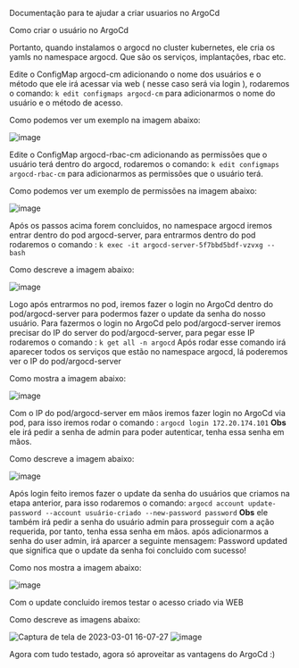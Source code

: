 Documentação para te ajudar a criar usuarios no ArgoCd

Como criar o usuário no ArgoCd

Portanto, quando instalamos o argocd no cluster kubernetes, ele cria os yamls no namespace argocd. Que são os serviços, implantações, rbac etc. 

Edite o ConfigMap argocd-cm adicionando o nome dos usuários e o método que ele irá acessar via web ( nesse caso será via login ), rodaremos o comando: `k edit configmaps argocd-cm` 
para adicionarmos o nome do usuário e o método de acesso.

Como podemos ver um exemplo na imagem abaixo:

![image](https://user-images.githubusercontent.com/93404162/222238011-68645ba2-1cfe-4052-9832-09ffdafd2446.png)


Edite o ConfigMap argocd-rbac-cm adicionando as permissões que o usuário terá dentro do argocd, rodaremos o comando: `k edit configmaps argocd-rbac-cm`
para adicionarmos as permissões que o usuário terá.

Como podemos ver um exemplo de permissões na imagem abaixo:

![image](https://user-images.githubusercontent.com/93404162/222238098-6df382ec-b3f0-46d8-aee2-0a16cb458f59.png)


Após os passos acima forem concluidos, no namespace argocd iremos entrar dentro do pod argocd-server, para entrarmos dentro do pod rodaremos o comando : `k exec -it argocd-server-5f7bbd5bdf-vzvxg -- bash`

Como descreve a imagem abaixo:

![image](https://user-images.githubusercontent.com/93404162/222238219-d1af8360-5979-4648-8dd0-e09ca6d80334.png)

Logo após entrarmos no pod, iremos fazer o login no ArgoCd dentro do pod/argocd-server para podermos fazer o update da senha do nosso usuário.
Para fazermos o login no ArgoCd pelo pod/argocd-server iremos precisar do IP do server do pod/argocd-server, para pegar esse IP rodaremos o comando : `k get all -n argocd`
Após rodar esse comando irá aparecer todos os serviços que estão no namespace argocd, lá poderemos ver o IP do pod/argocd-server

Como mostra a imagem abaixo:

![image](https://user-images.githubusercontent.com/93404162/222238320-4622c008-4237-4b33-adeb-cb8e66ac7e3f.png)

Com o IP do pod/argocd-server em mãos iremos fazer login no ArgoCd via pod, para isso iremos rodar o comando : `argocd login 172.20.174.101`
**Obs** ele irá pedir a senha de admin para poder autenticar, tenha essa senha em mãos.

Como descreve a imagem abaixo:

![image](https://user-images.githubusercontent.com/93404162/222238598-a6a35138-8ad3-4b6e-84cc-6a11cf8068da.png)

Após login feito iremos fazer o update da senha do usuários que criamos na etapa anterior, para isso rodaremos o comando: 
`argocd account update-password --account usuário-criado --new-password password`
**Obs** ele também irá pedir a senha do usuário admin para prosseguir com a ação requerida, por tanto, tenha essa senha em mãos.
após adicionarmos a senha do user admin, irá aparcer a seguinte mensagem: Password updated
que significa que o update da senha foi concluido com sucesso!

Como nos mostra a imagem abaixo:

![image](https://user-images.githubusercontent.com/93404162/222239027-611f3262-6863-4b69-b447-72dd67b9761f.png)

Com o update concluido iremos testar o acesso criado via WEB

Como descreve as imagens abaixo:

![Captura de tela de 2023-03-01 16-07-27](https://user-images.githubusercontent.com/93404162/222240620-49a74955-79c5-4be0-a541-f2844c89ce3b.png)
![image](https://user-images.githubusercontent.com/93404162/222240648-67a1697c-1e5a-4bd6-8b23-ee5eb67d06c2.png)

Agora com tudo testado, agora só aproveitar as vantagens do ArgoCd :)
